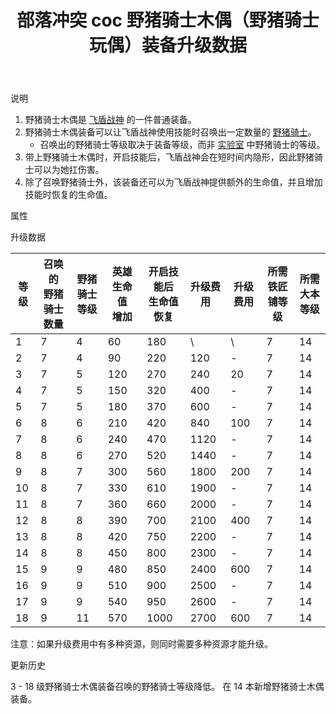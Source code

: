 ﻿---
title: "部落冲突 coc 野猪骑士木偶（野猪骑士玩偶）装备升级数据"
navTitle: "野猪骑士木偶"
shownTitle: "野猪骑士木偶（野猪骑士玩偶）"
description: "野猪骑士木偶是飞盾战神的一件普通装备。野猪骑士木偶装备可以让飞盾战神使用技能时召唤出一定数量的野猪骑士。带上野猪骑士木偶时，开启技能后，飞盾战神会在短时间内隐形，因此野猪骑士可以为她扛伤害。"
module: upgrade-home
imgFolder: home_heroes/07c2
wiki: https://clashofclans.fandom.com/wiki/Hog_Rider_Puppet
canonical: /upgrade/07c2-Hog-Rider-Puppet
---

<UnitInfo :folder="$frontmatter.imgFolder" imgSrc="Hog_Rider_Puppet_info.png" :imgAlt="$frontmatter.navTitle" description="召唤一群野猪骑士。" />

<SmallTitle>说明</SmallTitle>

1. 野猪骑士木偶是 [飞盾战神](/upgrade/0203-Royal-Champion) 的一件普通装备。
2. 野猪骑士木偶装备可以让飞盾战神使用技能时召唤出一定数量的 [野猪骑士](/upgrade/0081-Hog-Rider)。
   - 召唤出的野猪骑士等级取决于装备等级，而非 [实验室](/upgrade/0483-Laboratory) 中野猪骑士的等级。
3. 带上野猪骑士木偶时，开启技能后，飞盾战神会在短时间内隐形，因此野猪骑士可以为她扛伤害。
4. 除了召唤野猪骑士外，该装备还可以为飞盾战神提供额外的生命值，并且增加技能时恢复的生命值。

<SmallTitle>属性</SmallTitle>

<UnitProperties>
    <UnitProperty pKey="技能类型" pValue="主动技能" />
    <UnitProperty pKey="装备稀有度" pValue="普通" />
    <UnitProperty pKey="所需铁匠铺等级" pValue="7" />
    <UnitProperty pKey="所需大本等级" pValue="14" />
</UnitProperties>

<SmallTitle>升级数据</SmallTitle>

<script setup>
const tableExtraInfo = [
    {
        "column": 5,
        "type": "cost",
        "icon": "Shiny_Ore",
        "noGoldPass": true
    },
    {
        "column": 6,
        "type": "cost",
        "icon": "Glowy_Ore",
        "noGoldPass": true
    }
];
</script>

<UnitTable :tableExtraInfo="tableExtraInfo">

| 等级 |召唤的<br>野猪骑士数量|野猪骑士<br>等级|英雄生命值<br>增加|开启技能后<br>生命值恢复| 升级费用|升级费用|所需<br>铁匠铺等级|所需<br>大本等级|
|  --- |        ---         |      ---      |        ---      |          ---         |   ---  |  ---  |       ---       |       ---     |
|   1  |         7          |        4      |         60      |          180         |    \   |   \   |        7        |       14      |
|   2  |         7          |        4      |         90      |          220         |   120  |   -   |        7        |       14      |
|   3  |         7          |        5      |        120      |          270         |   240  |   20  |        7        |       14      |
|   4  |         7          |        5      |        150      |          320         |   400  |   -   |        7        |       14      |
|   5  |         7          |        5      |        180      |          370         |   600  |   -   |        7        |       14      |
|   6  |         8          |        6      |        210      |          420         |   840  |  100  |        7        |       14      |
|   7  |         8          |        6      |        240      |          470         |  1120  |   -   |        7        |       14      |
|   8  |         8          |        6      |        270      |          520         |  1440  |   -   |        7        |       14      |
|   9  |         8          |        7      |        300      |          560         |  1800  |  200  |        7        |       14      |
|  10  |         8          |        7      |        330      |          610         |  1900  |   -   |        7        |       14      |
|  11  |         8          |        7      |        360      |          660         |  2000  |   -   |        7        |       14      |
|  12  |         8          |        8      |        390      |          700         |  2100  |  400  |        7        |       14      |
|  13  |         8          |        8      |        420      |          750         |  2200  |   -   |        7        |       14      |
|  14  |         8          |        8      |        450      |          800         |  2300  |   -   |        7        |       14      |
|  15  |         9          |        9      |        480      |          850         |  2400  |  600  |        7        |       14      |
|  16  |         9          |        9      |        510      |          900         |  2500  |   -   |        7        |       14      |
|  17  |         9          |        9      |        540      |          950         |  2600  |   -   |        7        |       14      |
|  18  |         9          |       11      |        570      |         1000         |  2700  |  600  |        7        |       14      |
</UnitTable>

注意：如果升级费用中有多种资源，则同时需要多种资源才能升级。

<SmallTitle>更新历史</SmallTitle>

<Timeline>
    <TimelineItem date="2024/09/09">
        <TimelineRow>3 - 18 级野猪骑士木偶装备召唤的野猪骑士等级降低。</TimelineRow>
    </TimelineItem>
    <TimelineItem date="2024/02/27">
        <TimelineRow>在 14 本新增野猪骑士木偶装备。</TimelineRow>
    </TimelineItem>
    <TimelineItem :historyBottom="true" />
</Timeline>